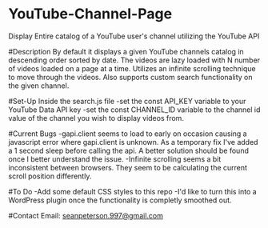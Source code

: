 # YouTube-Channel-Page
Display Entire catalog of a YouTube user's channel utilizing the YouTube API

#Description
By default it displays a given YouTube channels catalog in descending order sorted by date. The videos are lazy loaded with N number of videos loaded on a page at a time. Utilizes an infinite scrolling technique to move through the videos. Also supports custom search functionality on the given channel.

#Set-Up
Inside the search.js file
-set the const API_KEY variable to your YouTube Data API key
-set the const CHANNEL_ID variable to the channel id value of the channel you wish to display videos from.

#Current Bugs
-gapi.client seems to load to early on occasion causing a javascript error where gapi.client is unknown. As a temporary fix I've added a 1 second sleep before calling the api. A better solution should be found once I better understand the issue.
-Infinite scrolling seems a bit inconsistent between browsers. They seem to be calculating the current scroll position differently. 

#To Do
-Add some default CSS styles to this repo
-I'd like to turn this into a WordPress plugin once the functionality is completly smoothed out.

#Contact
Email: seanpeterson.997@gmail.com
